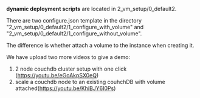  **dynamic deployment scripts** are located in 2_vm_setup/0_default2.

There are two configure.json template in the directory "2_vm_setup/0_default2/1_configure_with_volume" and "2_vm_setup/0_default2/1_configure_without_volume".

The difference is whether attach a volume to the instance when creating it.



We have upload two more videos to give a demo:
1. 2 node couchdb cluster setup with one click (https://youtu.be/eGoAkpSX0eQ)
2. scale a couchdb node to an existing couhchDB with volume attached(https://youtu.be/KhiBJY6I0Ps)